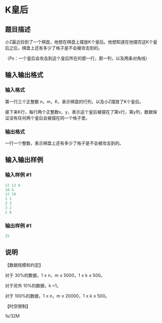 # K皇后

## 题目描述

小Z最近捡到了一个棋盘，他想在棋盘上摆放K个皇后。他想知道在他摆完这K个皇后之后，棋盘上还有多少了格子是不会被攻击到的。

（Ps：一个皇后会攻击到这个皇后所在的那一行，那一列，以及两条对角线）

## 输入输出格式

### 输入格式

第一行三个正整数 n，m，K，表示棋盘的行列，以及小Z摆放了K个皇后。

接下来K行，每行两个正整数x，y，表示这个皇后被摆在了第x行，第y列，数据保证没有任何两个皇后会被摆在同一个格子里。

### 输出格式

一行一个整数，表示棋盘上还有多少了格子是不会被攻击到的。

## 输入输出样例

### 输入样例 #1

```cpp
12 13 6
10 4
12 10
1 1
2 3
3 2
2 6
```


### 输出样例 #1

```cpp
25
```


## 说明

【数据规模和约定】

对于 30%的数据，1 ≤ n，m ≤ 5000，1 ≤ k ≤ 500。

对于另外 10%的数据，k =1。

对于 100%的数据，1 ≤ n，m ≤ 20000，1 ≤ k ≤ 500。

【时空限制】

1s/32M

